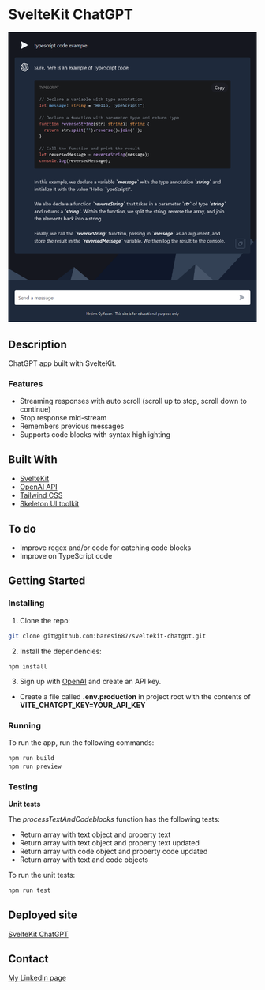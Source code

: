 # SvelteKit ChatGPT

![Screenshot](static/screenshot.png)

## Description

ChatGPT app built with SvelteKit.

### Features

- Streaming responses with auto scroll (scroll up to stop, scroll down to continue)
- Stop response mid-stream
- Remembers previous messages
- Supports code blocks with syntax highlighting

## Built With

- [SvelteKit](https://kit.svelte.dev/)
- [OpenAI API](https://platform.openai.com/overview)
- [Tailwind CSS](https://tailwindcss.com/)
- [Skeleton UI toolkit](https://www.skeleton.dev/)

## To do

- Improve regex and/or code for catching code blocks
- Improve on TypeScript code

## Getting Started

### Installing

1. Clone the repo:

```bash
git clone git@github.com:baresi687/sveltekit-chatgpt.git
```

2. Install the dependencies:

```
npm install
```

3. Sign up with [OpenAI](https://platform.openai.com/account/api-keys) and create an API key.

- Create a file called **.env.production** in project root with the contents of **VITE_CHATGPT_KEY=YOUR_API_KEY**

### Running

To run the app, run the following commands:

```bash
npm run build
npm run preview
```

### Testing

**Unit tests**

The _processTextAndCodeblocks_ function has the following tests:

- Return array with text object and property text
- Return array with text object and property text updated
- Return array with code object and property code updated
- Return array with text and code objects

To run the unit tests:

```bash
npm run test
```

## Deployed site

[SvelteKit ChatGPT](https://sveltekit-chatgpt-hreinn.netlify.app/)

## Contact

[My LinkedIn page](https://www.linkedin.com/in/hreinn-gylfason-b9a48521a/)
